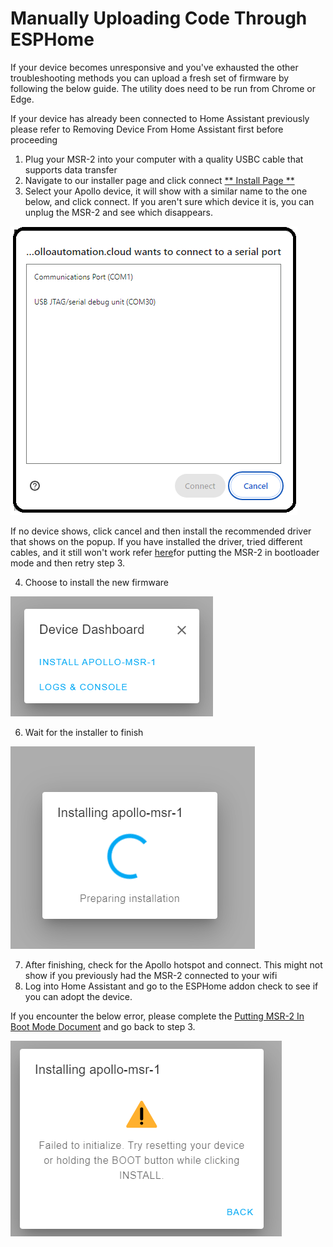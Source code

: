 # Manually Uploading Code Through ESPHome

If your device becomes unresponsive and you've exhausted the other troubleshooting methods you can upload a fresh set of firmware by following the below guide. The utility does need to be run from Chrome or Edge.

If your device has already been connected to Home Assistant previously please refer to Removing Device From Home Assistant first before proceeding

1. Plug your MSR-2 into your computer with a quality USBC cable that supports data transfer
2. Navigate to our installer page and click connect [\*\* Install Page \*\*](https://apolloautomation.github.io/MSR-2/)
3. Select your Apollo device, it will show with a similar name to the one below, and click connect. If you aren't sure which device it is, you can unplug the MSR-2 and see which disappears.

![ComSelection.png](../assets/comselection.png)

If no device shows, click cancel and then install the recommended driver that shows on the popup. If you have installed the driver, tried different cables, and it still won't work refer [here](https://apolloautomation.github.io/docs/products/msr2/troubleshooting/msr2-boot-mode/)for putting the MSR-2 in bootloader mode and then retry step 3.

4. Choose to install the new firmware

![](../assets/image-1698806750134.png)

6. Wait for the installer to finish

![](../assets/image-1698806082666.png)

7. After finishing, check for the Apollo hotspot and connect. This might not show if you previously had the MSR-2 connected to your wifi
8. Log into Home Assistant and go to the ESPHome addon check to see if you can adopt the device.

If you encounter the below error, please complete the [Putting MSR-2 In Boot Mode Document](https://apolloautomation.github.io/docs/products/msr2/troubleshooting/msr2-boot-mode/) and go back to step 3.

![](../assets/image-1698806793309.png)